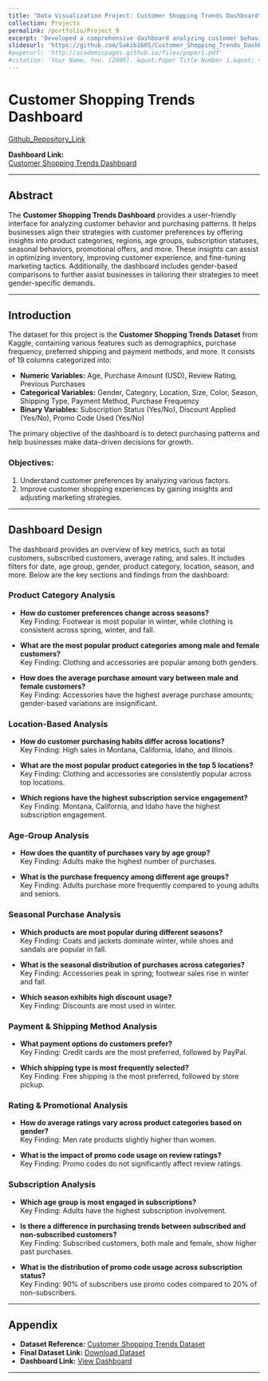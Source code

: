 ```yaml
---
title: "Data Visualization Project: Customer Shopping Trends Dashboard"
collection: Projects
permalink: /portfolio/Project_9
excerpt: 'Developed a comprehensive dashboard analyzing customer behavior and purchasing patterns across various dimensions including product categories, regional trends, age group preferences, subscription status, seasonal behavior, promotions, payment methods, and shipping preferences through interactive visualizations using Google Looker Studio.'
slidesurl: 'https://github.com/Sakib1605/Customer_Shopping_Trends_Dashboard_using_Looker_Studio/blob/main/Sakibul_Final_Project_Report.pdf'
#paperurl: 'http://academicpages.github.io/files/paper1.pdf'
#citation: 'Your Name, You. (2009). &quot;Paper Title Number 1.&quot; <i>Journal 1</i>. 1(1).'
---
```


# Customer Shopping Trends Dashboard

[Github_Repository_Link](https://github.com/Sakib1605/Customer_Shopping_Trends_Dashboard_using_Looker_Studio)

**Dashboard Link:**  
[Customer Shopping Trends Dashboard](https://lookerstudio.google.com/reporting/a91040d3-8e66-420e-9d51-6553271e1d93)

---

## Abstract

The **Customer Shopping Trends Dashboard** provides a user-friendly interface for analyzing customer behavior and purchasing patterns. It helps businesses align their strategies with customer preferences by offering insights into product categories, regions, age groups, subscription statuses, seasonal behaviors, promotional offers, and more. These insights can assist in optimizing inventory, improving customer experience, and fine-tuning marketing tactics. Additionally, the dashboard includes gender-based comparisons to further assist businesses in tailoring their strategies to meet gender-specific demands.

---

## Introduction

The dataset for this project is the **Customer Shopping Trends Dataset** from Kaggle, containing various features such as demographics, purchase frequency, preferred shipping and payment methods, and more. It consists of 19 columns categorized into:

- **Numeric Variables:** Age, Purchase Amount (USD), Review Rating, Previous Purchases
- **Categorical Variables:** Gender, Category, Location, Size, Color, Season, Shipping Type, Payment Method, Purchase Frequency
- **Binary Variables:** Subscription Status (Yes/No), Discount Applied (Yes/No), Promo Code Used (Yes/No)

The primary objective of the dashboard is to detect purchasing patterns and help businesses make data-driven decisions for growth.

### Objectives:
1. Understand customer preferences by analyzing various factors.
2. Improve customer shopping experiences by gaining insights and adjusting marketing strategies.

---

## Dashboard Design

The dashboard provides an overview of key metrics, such as total customers, subscribed customers, average rating, and sales. It includes filters for date, age group, gender, product category, location, season, and more. Below are the key sections and findings from the dashboard:

### Product Category Analysis
- **How do customer preferences change across seasons?**  
  Key Finding: Footwear is most popular in winter, while clothing is consistent across spring, winter, and fall.

- **What are the most popular product categories among male and female customers?**  
  Key Finding: Clothing and accessories are popular among both genders.

- **How does the average purchase amount vary between male and female customers?**  
  Key Finding: Accessories have the highest average purchase amounts; gender-based variations are insignificant.

### Location-Based Analysis
- **How do customer purchasing habits differ across locations?**  
  Key Finding: High sales in Montana, California, Idaho, and Illinois.

- **What are the most popular product categories in the top 5 locations?**  
  Key Finding: Clothing and accessories are consistently popular across top locations.

- **Which regions have the highest subscription service engagement?**  
  Key Finding: Montana, California, and Idaho have the highest subscription engagement.

### Age-Group Analysis
- **How does the quantity of purchases vary by age group?**  
  Key Finding: Adults make the highest number of purchases.

- **What is the purchase frequency among different age groups?**  
  Key Finding: Adults purchase more frequently compared to young adults and seniors.

### Seasonal Purchase Analysis
- **Which products are most popular during different seasons?**  
  Key Finding: Coats and jackets dominate winter, while shoes and sandals are popular in fall.

- **What is the seasonal distribution of purchases across categories?**  
  Key Finding: Accessories peak in spring; footwear sales rise in winter and fall.

- **Which season exhibits high discount usage?**  
  Key Finding: Discounts are most used in winter.

### Payment & Shipping Method Analysis
- **What payment options do customers prefer?**  
  Key Finding: Credit cards are the most preferred, followed by PayPal.

- **Which shipping type is most frequently selected?**  
  Key Finding: Free shipping is the most preferred, followed by store pickup.

### Rating & Promotional Analysis
- **How do average ratings vary across product categories based on gender?**  
  Key Finding: Men rate products slightly higher than women.

- **What is the impact of promo code usage on review ratings?**  
  Key Finding: Promo codes do not significantly affect review ratings.

### Subscription Analysis
- **Which age group is most engaged in subscriptions?**  
  Key Finding: Adults have the highest subscription involvement.

- **Is there a difference in purchasing trends between subscribed and non-subscribed customers?**  
  Key Finding: Subscribed customers, both male and female, show higher past purchases.

- **What is the distribution of promo code usage across subscription status?**  
  Key Finding: 90% of subscribers use promo codes compared to 20% of non-subscribers.

---

## Appendix

- **Dataset Reference:** [Customer Shopping Trends Dataset](https://www.kaggle.com/datasets/iamsouravbanerjee/customer-shopping-trends-dataset)
- **Final Dataset Link:** [Download Dataset](https://drive.google.com/file/d/1kwTe5xH7dkqM0iDNCHrt1kJlPkf3deAQ/view?usp=sharing)
- **Dashboard Link:** [View Dashboard](https://lookerstudio.google.com/reporting/a91040d3-8e66-420e-9d51-6553271e1d93)

---
